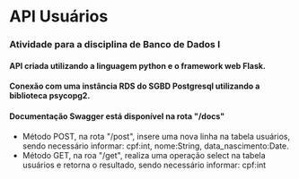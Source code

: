# API Usuários

### Atividade para a disciplina de Banco de Dados I

#### API criada utilizando a linguagem python e o framework web Flask.
#### Conexão com uma instância RDS do SGBD Postgresql utilizando a biblioteca psycopg2.
#### Documentação Swagger está disponível na rota "/docs"

- Método POST, na rota "/post", insere uma nova linha na tabela usuários, sendo necessário informar: cpf:int, nome:String, data_nascimento:Date.
- Método GET, na roa "/get", realiza uma operação select na tabela usuários e retorna o resultado, sendo necessário informar: cpf:int


